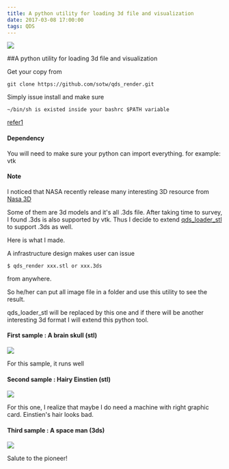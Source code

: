 ```yaml
---
title: A python utility for loading 3d file and visualization
date: 2017-03-08 17:00:00
tags: QDS
---
```

![](http://sotw.servebeer.com:8086/img/nasa3ds.png)

##A python utility for loading 3d file and visualization

Get your copy from

```
git clone https://github.com/sotw/qds_render.git
```

Simply issue install and make sure 

```
~/bin/sh is existed inside your bashrc $PATH variable
```

[refer1](https://gist.github.com/Hodapp87/8874941)

#### Dependency
You will need to make sure your python can import everything.
for example: vtk

#### Note

I noticed that NASA recently release many interesting 3D resource from
[Nasa 3D](https://nasa3d.arc.nasa.gov)

Some of them are 3d models and it's all .3ds file.
After taking time to survey, I found .3ds is also supported by vtk.
Thus I decide to extend [qds_loader_stl](https://github.com/sotw/qds_loader_stla) to support .3ds as well.

Here is what I made.

A infrastructure design makes user can issue 

```
$ qds_render xxx.stl or xxx.3ds
```
from anywhere.

So he/her can put all image file in a folder and use this utility to see the result.

qds_loader_stl will be replaced by this one and if there will be another interesting 3d format I will extend this python tool.

#### First sample : A brain skull (stl)

![](http://sotw.servebeer.com:8086/img/brainSkull.png)

For this sample, it runs well

#### Second sample : Hairy Einstien (stl)

![](http://sotw.servebeer.com:8086/img/hairyEinstien.png)

For this one, I realize that maybe I do need a machine with right graphic card.
Einstien's hair looks bad.

#### Third sample : A space man (3ds)

![](http://sotw.servebeer.com:8086/img/nasa3ds.png)

Salute to the pioneer!


